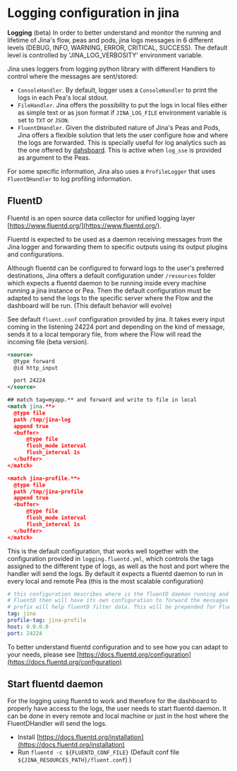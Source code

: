 # Logging configuration in jina

**Logging** (beta)
In order to better understand and monitor the running and lifetime of Jina's flow, peas and pods, jina logs messages
in 6 different levels (DEBUG, INFO, WARNING, ERROR, CRITICAL, SUCCESS). The default level is controlled by 'JINA_LOG_VERBOSITY' environment variable.

Jina uses loggers from logging python library with different Handlers to control where the messages are sent/stored:

- `ConsoleHandler`. By default, logger uses a `ConsoleHandler` to print the logs in each Pea's local stdout.
- `FileHandler`. Jina offers the possibility to put the logs in local files either as simple text or as json format
 if `JINA_LOG_FILE` environment variable is set to `TXT` or `JSON`.
- `FluentDHandler`. Given the distributed nature of Jina's Peas and Pods, Jina offers a flexible solution that lets the user configure
how and where the logs are forwarded. This is specially useful for log analytics such as the one offered by [dahsboard](https://dashboard.jina.ai/).
This is active when `log_sse` is provided as argument to the Peas.
 
For some specific information, Jina also uses a `ProfileLogger` that uses `FluentDHandler` to log profiling information.

## FluentD
Fluentd is an open source data collector for unified logging layer [https://www.fluentd.org/](https://www.fluentd.org/).

Fluentd is expected to be used as a daemon receiving messages from the Jina logger and forwarding them to specific outputs using its
output plugins and configurations. 
 
Although fluentd can be configured to forward logs to the user's preferred destinations, Jina offers a default configuration under `/resources` folder which expects a fluentd daemon to be running
inside every machine running a jina instance or Pea. Then the default configuration must be adapted to send the logs to the specific server 
where the Flow and the dashboard will be run. (This default behavior will evolve)

See default `fluent.conf` configuration provided by jina. It takes every input coming in the listening 24224 port and 
depending on the kind of message, sends it to a local temporary file, from where the Flow will read the incoming file (beta version).

```xml
<source>
  @type forward
  @id http_input

  port 24224
</source>

## match tag=myapp.** and forward and write to file in local
<match jina.**>
  @type file
  path /tmp/jina-log
  append true
  <buffer>
      @type file
      flush_mode interval
      flush_interval 1s
  </buffer>
</match>

<match jina-profile.**>
  @type file
  path /tmp/jina-profile
  append true
  <buffer>
      @type file
      flush_mode interval
      flush_interval 1s
  </buffer>
</match>
```

This is the default configuration, that works well together with the configuration provided in `logging.fluentd.yml`,
which controls the tags assigned to the different type of logs, as well as the host and port where the handler will send the 
logs. By default it expects a fluentd daemon to run in every local and remote Pea (this is the most scalable configuration)

```yaml
# this configuration describes where is the fluentD daemon running and waiting for logs to be emitted.
# FluentD then will have its own configuration to forward the messages according to its own syntax
# prefix will help fluentD filter data. This will be prepended for FluentD to easily filter incoming messages
tag: jina
profile-tag: jina-profile
host: 0.0.0.0
port: 24224
``` 

To better understand fluentd configuration and to see how you can adapt to your needs, please see [https://docs.fluentd.org/configuration](https://docs.fluentd.org/configuration)

## Start fluentd daemon
For the logging using fluentd to work and therefore for the dashboard to properly have access to the logs, the user needs to
start fluentd daemon. It can be done in every remote and local machine or just in the host where the FluentDHandler will send the logs.

- Install [https://docs.fluentd.org/installation](https://docs.fluentd.org/installation)
- Run `fluentd -c ${FLUENTD_CONF_FILE}` (Default conf file `${JINA_RESOURCES_PATH}/fluent.conf`)
)
